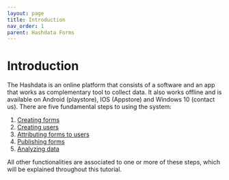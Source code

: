 ```yaml
---
layout: page
title: Introduction
nav_order: 1
parent: Hashdata Forms
---
```

# Introduction

The Hashdata is an online platform that consists of a software
and an app that works as complementary tool to collect data. 
It also works offline and is available on Android (playstore), 
IOS (Appstore) and Windows 10 (contact us). There are five 
fundamental steps to using the system:

1.	[Creating forms](/forms/en/forms/creating-forms/creating_forms)
1.	[Creating users](/forms/en/creating-users/users)
1.	[Attributing forms to users](/forms/en/attributing-forms-to-users/attributing-forms-to-users)
1.	[Publishing forms](/forms/en/publishing-forms/publishing-forms)
1.	[Analyzing data](/forms/en/analyzing-data/analyzing-data)

All other functionalities are associated to one or more of these steps, which will be explained throughout this tutorial.
